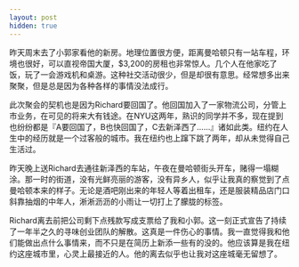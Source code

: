 ```yaml
---
layout: post
hidden: true
---
```

昨天周末去了小郭家看他的新房。地理位置很方便，距离曼哈顿只有一站车程，环境也很好，可以直视帝国大厦，$3,200的房租也非常惊人。几个人在他家吃了饭，玩了一会游戏机和桌游。这种社交活动很少，但是却很有意思。经常想多出来聚聚，但是总是因为各种各样的事情没法成行。

此次聚会的契机也是因为Richard要回国了。他回国加入了一家物流公司，分管上市业务，在可见的将来大有钱途。在NYU这两年，熟识的同学并不多，现在提到也纷纷都是『A要回国了，B也快回国了，C去新泽西了……』诸如此类。纽约在人生中的经历就是一个过客般的城市。我在纽约也上蹿下跳了两年，却从未觉得自己生活过。

昨天晚上送Richard去通往新泽西的车站，午夜在曼哈顿街头开车，赌得一塌糊涂。那一时的街道，没有光鲜亮丽的游客，没有异乡人，似乎让我真的察觉到了点曼哈顿本来的样子。无论是酒吧刚出来的年轻人等着出租车，还是服装精品店门口斜靠抽烟的中年人，淅淅沥沥的小雨让一切打上了朦胧的标签。

Richard离去前把公司剩下点残款写成支票给了我和小郭。这一刻正式宣告了持续了一年半之久的寻味创业团队的解散。这真是一件伤心的事情。我一直觉得我和他们能做出点什么事情来，而不只是在简历上新添一些有的没的。他应该算是我在纽约这座城市里，心灵上最接近的人。他的离去似乎也让我对这座城毫无留想了。